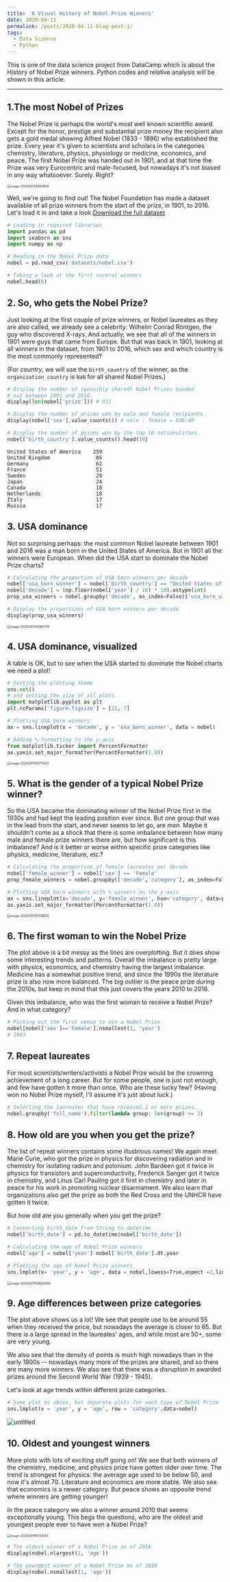 ```yaml
---
title: 'A Visual History of Nobel Prize Winners'
date: 2020-04-11
permalink: /posts/2020-04-11-blog-post-1/
tags:
  - Data Science
  - Python
---
```


This is one of the data science project from DataCamp which is about the History of Nobel Prize winners. Python codes and relative analysis will be shown in this article. 

------

## 1.**The most Nobel of Prizes**

The Nobel Prize is perhaps the world's most well known scientific award. Except for the honor, prestige and substantial prize money the recipient also gets a gold medal showing Alfred Nobel (1833 - 1896) who established the prize. Every year it's given to scientists and scholars in the categories chemistry, literature, physics, physiology or medicine, economics, and peace. The first Nobel Prize was handed out in 1901, and at that time the Prize was very Eurocentric and male-focused, but nowadays it's not biased in any way whatsoever. Surely. Right? <br/>

<img src="https://raw.githubusercontent.com/zhikuanquan/zhikuanquan.github.io/master/img/image-20200411143814610.png" alt="image-20200411143814610" style="zoom:50%;" />

Well, we're going to find out! The Nobel Foundation has made a dataset available of all prize winners from the start of the prize, in 1901, to 2016. Let's load it in and take a look.[Download the full dataset](https://zhikuanquan.github.io/files/project_Nobel.zip)

```python
# Loading in required libraries
import pandas as pd
import seaborn as sns
import numpy as np

# Reading in the Nobel Prize data
nobel = pd.read_csv('datasets/nobel.csv')

# Taking a look at the first several winners
nobel.head(6)
```

## 2. So, who gets the Nobel Prize?

Just looking at the first couple of prize winners, or Nobel laureates as they are also called, we already see a celebrity: Wilhelm Conrad Röntgen, the guy who discovered X-rays. And actually, we see that all of the winners in 1901 were guys that came from Europe. But that was back in 1901, looking at all winners in the dataset, from 1901 to 2016, which sex and which country is the most commonly represented?  <br/>

(For *country*, we will use the `birth_country` of the winner, as the `organization_country` is `NaN` for all shared Nobel Prizes.)

```python
# Display the number of (possibly shared) Nobel Prizes handed
# out between 1901 and 2016
display(len(nobel['prize'])) # 911

# Display the number of prizes won by male and female recipients.
display(nobel['sex'].value_counts()) # male : female = 836:49

# Display the number of prizes won by the top 10 nationalities.
nobel['birth_country'].value_counts().head(10)

```

```text
United States of America    259
United Kingdom               85
Germany                      61
France                       51
Sweden                       29
Japan                        24
Canada                       18
Netherlands                  18
Italy                        17
Russia                       17
```

## **3. USA dominance**

Not so surprising perhaps: the most common Nobel laureate between 1901 and 2016 was a man born in the United States of America. But in 1901 all the winners were European. When did the USA start to dominate the Nobel Prize charts?

```python
# Calculating the proportion of USA born winners per decade
nobel['usa_born_winner'] = nobel['birth_country'] == "United States of America"
nobel['decade'] = (np.floor(nobel['year'] / 10) * 10).astype(int)
prop_usa_winners = nobel.groupby('decade', as_index=False)['usa_born_winner'].mean()

# Display the proportions of USA born winners per decade
display(prop_usa_winners)
```

<img src="https://raw.githubusercontent.com/zhikuanquan/zhikuanquan.github.io/master/img/image-20200411145903178.png" alt="image-20200411145903178" style="zoom:50%;" />

## **4. USA dominance, visualized**

A table is OK, but to *see* when the USA started to dominate the Nobel charts we need a plot!

```python
# Setting the plotting theme
sns.set()
# and setting the size of all plots.
import matplotlib.pyplot as plt
plt.rcParams['figure.figsize'] = [11, 7]

# Plotting USA born winners 
ax = sns.lineplot(x = 'decade', y = 'usa_born_winner', data = nobel)

# Adding %-formatting to the y-axis
from matplotlib.ticker import PercentFormatter
ax.yaxis.set_major_formatter(PercentFormatter(1.0))
```

<img src="https://raw.githubusercontent.com/zhikuanquan/zhikuanquan.github.io/master/img/image-20200411150717472.png" alt="image-20200411150717472" style="zoom:50%;" />

## **5. What is the gender of a typical Nobel Prize winner?**

So the USA became the dominating winner of the Nobel Prize first in the 1930s and had kept the leading position ever since. But one group that was in the lead from the start, and never seems to let go, are *men*. Maybe it shouldn't come as a shock that there is some imbalance between how many male and female prize winners there are, but how significant is this imbalance? And is it better or worse within specific prize categories like physics, medicine, literature, etc.?

```python
# Calculating the proportion of female laureates per decade
nobel['female_winner'] = nobel['sex'] == 'Female'
prop_female_winners = nobel.groupby(['decade','category'], as_index=False)['female_winner'].mean()

# Plotting USA born winners with % winners on the y-axis
ax = sns.lineplot(x='decade', y='female_winner', hue='category', data=prop_female_winners)
ax.yaxis.set_major_formatter(PercentFormatter(1.0))
```

<img src="https://raw.githubusercontent.com/zhikuanquan/zhikuanquan.github.io/master/img/image-20200411151708670.png" alt="image-20200411151708670" style="zoom:50%;" />

## **6. The first woman to win the Nobel Prize**

The plot above is a bit messy as the lines are overplotting. But it does show some interesting trends and patterns. Overall the imbalance is pretty large with physics, economics, and chemistry having the largest imbalance. Medicine has a somewhat positive trend, and since the 1990s the literature prize is also now more balanced. The big outlier is the peace prize during the 2010s, but keep in mind that this just covers the years 2010 to 2016. <br/>

Given this imbalance, who was the first woman to receive a Nobel Prize? And in what category?

```python
# Picking out the first woman to win a Nobel Prize
nobel[nobel['sex']=='Female'].nsmallest(1, 'year')
# 1903
```

## **7. Repeat laureates**

For most scientists/writers/activists a Nobel Prize would be the crowning achievement of a long career. But for some people, one is just not enough, and few have gotten it more than once. Who are these lucky few? (Having won no Nobel Prize myself, I'll assume it's just about luck.)

```python
# Selecting the laureates that have received 2 or more prizes.
nobel.groupby('full_name').filter(lambda group: len(group) >= 2)
```

## **8. How old are you when you get the prize?**

The list of repeat winners contains some illustrious names! We again meet Marie Curie, who got the prize in physics for discovering radiation and in chemistry for isolating radium and polonium. John Bardeen got it twice in physics for transistors and superconductivity, Frederick Sanger got it twice in chemistry, and Linus Carl Pauling got it first in chemistry and later in peace for his work in promoting nuclear disarmament. We also learn that organizations also get the prize as both the Red Cross and the UNHCR have gotten it twice.<br/>

But how old are you generally when you get the prize?

```python
# Converting birth_date from String to datetime
nobel['birth_date'] = pd.to_datetime(nobel['birth_date'])

# Calculating the age of Nobel Prize winners
nobel['age'] = nobel['year']-nobel['birth_date'].dt.year

# Plotting the age of Nobel Prize winners
sns.lmplot(x= 'year', y = 'age', data = nobel,lowess=True,aspect =2,line_kws={'color' : 'black'})
```

<img src="https://raw.githubusercontent.com/zhikuanquan/zhikuanquan.github.io/master/img/image-20200411154643099.png" alt="image-20200411154643099" style="zoom:50%;" />

## **9. Age differences between prize categories**

The plot above shows us a lot! We see that people use to be around 55 when they received the price, but nowadays the average is closer to 65. But there is a large spread in the laureates' ages, and while most are 50+, some are very young. <br/>

We also see that the density of points is much high nowadays than in the early 1900s -- nowadays many more of the prizes are shared, and so there are many more winners. We also see that there was a disruption in awarded prizes around the Second World War (1939 - 1945). <br/>

Let's look at age trends within different prize categories.

```python
# Same plot as above, but separate plots for each type of Nobel Prize
sns.lmplot(x = 'year', y = 'age', row = 'category',data=nobel)
```

![untitled](https://raw.githubusercontent.com/zhikuanquan/zhikuanquan.github.io/master/img/untitled.png)

## **10. Oldest and youngest winners**

More plots with lots of exciting stuff going on! We see that both winners of the chemistry, medicine, and physics prize have gotten older over time. The trend is strongest for physics: the average age used to be below 50, and now it's almost 70. Literature and economics are more stable. We also see that economics is a newer category. But peace shows an opposite trend where winners are getting younger!  <br/>

In the peace category we also a winner around 2010 that seems exceptionally young. This begs the questions, who are the oldest and youngest people ever to have won a Nobel Prize?

<img src="https://raw.githubusercontent.com/zhikuanquan/zhikuanquan.github.io/master/img/image-20200411161133150.png" alt="image-20200411161133150" style="zoom:50%;" />

```python
# The oldest winner of a Nobel Prize as of 2016
display(nobel.nlargest(1, 'age'))

# The youngest winner of a Nobel Prize as of 2016
display(nobel.nsmallest(1, 'age'))
```

